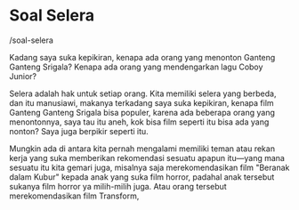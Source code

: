 # Soal Selera

/soal-selera

Kadang saya suka kepikiran, kenapa ada orang yang menonton Ganteng Ganteng Srigala? Kenapa ada orang yang mendengarkan lagu Coboy Junior? 

Selera adalah hak untuk setiap orang. Kita memiliki selera yang berbeda, dan itu manusiawi, makanya terkadang saya suka kepikiran, kenapa film Ganteng Ganteng Srigala bisa populer, karena ada beberapa orang yang menontonnya, saya tau itu aneh, kok bisa film seperti itu bisa ada yang nonton? Saya juga berpikir seperti itu.

Mungkin ada di antara kita pernah mengalami memiliki teman atau rekan kerja yang suka memberikan rekomendasi sesuatu apapun itu—yang mana sesuatu itu kita gemari juga, misalnya saja merekomendasikan film "Beranak dalam Kubur" kepada anak yang suka film horror, padahal anak tersebut sukanya film horror ya milih-milih juga. Atau orang tersebut merekomendasikan film Transform, 